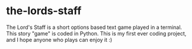 # the-lords-staff
The Lord's Staff is a short options based text game played in a terminal. This story "game" is coded in Python. This is my first ever coding project, and I hope anyone who plays can enjoy it :)
